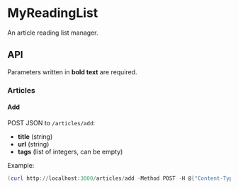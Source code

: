 # MyReadingList

An article reading list manager.

## API

Parameters written in **bold text** are required.
### Articles

#### Add

POST JSON to `/articles/add`:
- **title** (string)
- **url** (string)
- **tags** (list of integers, can be empty)

Example:
```powershell
(curl http://localhost:3000/articles/add -Method POST -H @{"Content-Type"="application/json"} -Body '{"title": "hello", "url": "https://google.com", "tags": []}').Content
```
